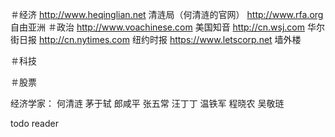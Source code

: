 ＃经济
http://www.heqinglian.net          清涟局（何清涟的官网）
http://www.rfa.org                 自由亚洲
＃政治
http://www.voachinese.com   美国知音
http://cn.wsj.com           华尔街日报
http://cn.nytimes.com       纽约时报
https://www.letscorp.net    墙外楼

＃科技

＃股票



经济学家：
何清涟 
茅于轼
郎咸平
张五常 
汪丁丁
温铁军
程晓农
吴敬琏

todo reader 

